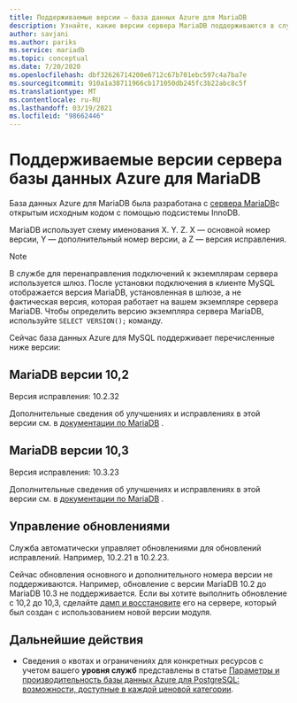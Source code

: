 ```yaml
---
title: Поддерживаемые версии — база данных Azure для MariaDB
description: Узнайте, какие версии сервера MariaDB поддерживаются в службе "база данных Azure для MariaDB".
author: savjani
ms.author: pariks
ms.service: mariadb
ms.topic: conceptual
ms.date: 7/20/2020
ms.openlocfilehash: dbf32626714200e6712c67b701ebc597c4a7ba7e
ms.sourcegitcommit: 910a1a38711966cb171050db245fc3b22abc8c5f
ms.translationtype: MT
ms.contentlocale: ru-RU
ms.lasthandoff: 03/19/2021
ms.locfileid: "98662446"
---
```

# <a name="supported-azure-database-for-mariadb-server-versions"></a>Поддерживаемые версии сервера базы данных Azure для MariaDB

База данных Azure для MariaDB была разработана с [сервера MariaDB](https://downloads.mariadb.org/)с открытым исходным кодом с помощью подсистемы InnoDB.

MariaDB использует схему именования X. Y. Z. X — основной номер версии, Y — дополнительный номер версии, а Z — версия исправления.

> [!NOTE]
> В службе для перенаправления подключений к экземплярам сервера используется шлюз. После установки подключения в клиенте MySQL отображается версия MariaDB, установленная в шлюзе, а не фактическая версия, которая работает на вашем экземпляре сервера MariaDB. Чтобы определить версию экземпляра сервера MariaDB, используйте `SELECT VERSION();` команду.

Сейчас база данных Azure для MySQL поддерживает перечисленные ниже версии:

## <a name="mariadb-version-102"></a>MariaDB версии 10,2

Версия исправления: 10.2.32

Дополнительные сведения об улучшениях и исправлениях в этой версии см. в [документации по MariaDB](https://mariadb.com/kb/en/mariadb-10232-release-notes/) .

## <a name="mariadb-version-103"></a>MariaDB версии 10,3

Версия исправления: 10.3.23

Дополнительные сведения об улучшениях и исправлениях в этой версии см. в [документации по MariaDB](https://mariadb.com/kb/en/mariadb-10323-release-notes/) .

## <a name="managing-updates-and-upgrades"></a>Управление обновлениями
Служба автоматически управляет обновлениями для обновлений исправлений. Например, 10.2.21 в 10.2.23.  

Сейчас обновления основного и дополнительного номера версии не поддерживаются. Например, обновление с версии MariaDB 10.2 до MariaDB 10.3 не поддерживается. Если вы хотите выполнить обновление с 10,2 до 10,3, сделайте [дамп и восстановите](./howto-migrate-dump-restore.md) его на сервере, который был создан с использованием новой версии модуля.

## <a name="next-steps"></a>Дальнейшие действия

- Сведения о квотах и ограничениях для конкретных ресурсов с учетом вашего **уровня служб** представлены в статье [Параметры и производительность базы данных Azure для PostgreSQL: возможности, доступные в каждой ценовой категории](./concepts-pricing-tiers.md).
